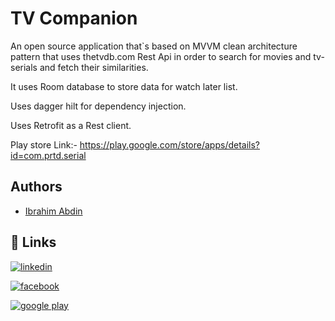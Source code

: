 
# TV Companion

An open source application that`s based on MVVM clean architecture pattern that uses thetvdb.com Rest Api in order to search for movies and tv-serials and fetch their similarities.

It uses Room database to store data for watch later list.

Uses dagger hilt for dependency injection.

Uses Retrofit as a Rest client.

Play store Link:- https://play.google.com/store/apps/details?id=com.prtd.serial

## Authors

- [Ibrahim Abdin](https://github.com/hadesviper)
## 🔗 Links
[![linkedin](https://img.shields.io/badge/linkedin-0A66C2?style=for-the-badge&logo=linkedin&logoColor=white)](https://www.linkedin.com/in/ibrahim-abdin-7ab463169/)

[![facebook](https://img.shields.io/badge/Facebook-1877F2?style=for-the-badge&logo=facebook&logoColor=white)](https://www.facebook.com/ibrahim.abdin.2)

[![google play](https://img.shields.io/badge/Google_Play-414141?style=for-the-badge&logo=google-play&logoColor=white)](https://play.google.com/store/apps/developer?id=Herald)
